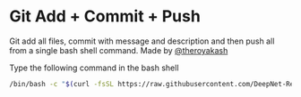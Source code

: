 # Git Add + Commit + Push
Git add all files, commit with message and description and then push all from a single bash shell command. Made by [@theroyakash](https://www.github.com/theroyakash)

Type the following command in the bash shell

```bash
/bin/bash -c "$(curl -fsSL https://raw.githubusercontent.com/DeepNet-Research/commit/main/commit.sh)"
```
